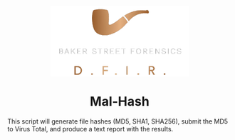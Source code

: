 <div align="center">
 <img style="padding:0;vertical-align:bottom;" height="158" width="311" src="BSF.png"/>
 <p>
  <h1>
   Mal-Hash
  </h1>
 </p>

</div>
This script will generate file hashes (MD5, SHA1, SHA256), submit the MD5 to Virus Total, and produce a text report with the results.
